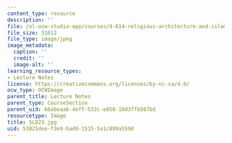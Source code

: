 ```yaml
---
content_type: resource
description: ''
file: /ol-ocw-studio-app/courses/4-614-religious-architecture-and-islamic-cultures-fall-2002/53825deef3e9bad915155a1c899a559d_SLD23.jpg
file_size: 31612
file_type: image/jpeg
image_metadata:
  caption: ''
  credit: ''
  image-alt: ''
learning_resource_types:
- Lecture Notes
license: https://creativecommons.org/licenses/by-nc-sa/4.0/
ocw_type: OCWImage
parent_title: Lecture Notes
parent_type: CourseSection
parent_uid: 68abeaab-4eff-532c-e858-18d3ffb567bd
resourcetype: Image
title: SLD23.jpg
uid: 53825dee-f3e9-bad9-1515-5a1c899a559d
---
```

